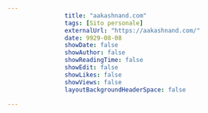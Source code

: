 ---
                title: "aakashnand.com"
                tags: [Sito personale]
                externalUrl: "https://aakashnand.com/"
                date: 9929-08-08
                showDate: false
                showAuthor: false
                showReadingTime: false
                showEdit: false
                showLikes: false
                showViews: false
                layoutBackgroundHeaderSpace: false
                ---

